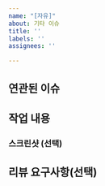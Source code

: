 ```yaml
---
name: "[자유]"
about: 기타 이슈
title: ''
labels: ''
assignees: ''

---
```


## 연관된 이슈

## 작업 내용

### 스크린샷 (선택)

## 리뷰 요구사항(선택)
